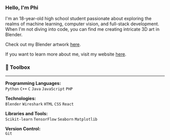### Hello, I'm Phi

I'm an 18-year-old high school student passionate about exploring the realms of machine learning, computer vision, and full-stack development. When I'm not diving into code, you can find me creating intricate 3D art in Blender.

Check out my Blender artwork [here](https://sites.google.com/view/phinguyen/main-page).

If you want to learn more about me, visit my website [here](https://phinguyen.live/).

### :toolbox: Toolbox

___

**Programming Languages:**  
`Python` `C++` `C` `Java` `JavaScript` `PHP`

**Technologies:**  
`Blender` `Wireshark` `HTML` `CSS` `React`

**Libraries and Tools:**  
`Scikit-learn` `TensorFlow` `Seaborn` `Matplotlib`

**Version Control:**  
`Git`